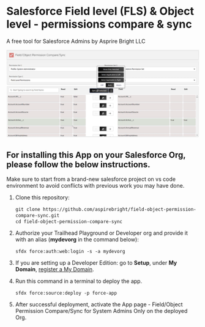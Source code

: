 # Salesforce Field level (FLS) & Object level - permissions compare & sync 

A free tool for Salesforce Admins by Asprire Bright LLC

[![Alt text](FLS_OLS_Compare_Sync.png)](https://youtu.be/AJLJWqwA5Vw)

## For installing this App on your Salesforce Org, please follow the below instructions.

Make sure to start from a brand-new salesforce project on vs code environment to avoid conflicts with previous work you may have done.

1. Clone this repository:

    ```
    git clone https://github.com/aspirebright/field-object-permission-compare-sync.git
    cd field-object-permission-compare-sync
    ```

1. Authorize your Trailhead Playground or Developer org and provide it with an alias (**mydevorg** in the command below):

    ```
    sfdx force:auth:web:login -s -a mydevorg
    ```

1. If you are setting up a Developer Edition: go to **Setup**, under **My Domain**, [register a My Domain](https://help.salesforce.com/articleView?id=domain_name_setup.htm&type=5).

1. Run this command in a terminal to deploy the app.

    ```
    sfdx force:source:deploy -p force-app
    ```

1. After successful deployment, activate the App page - Field/Object Permission Compare/Sync for System Admins Only on the deployed Org.
